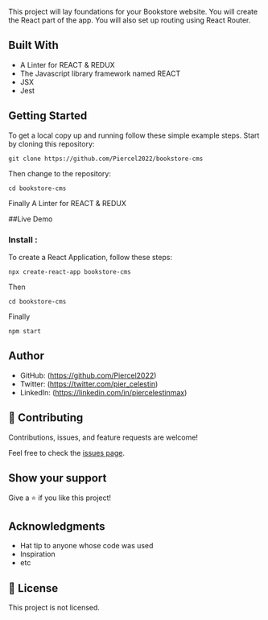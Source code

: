
This project will lay foundations for your Bookstore website. You will create the React part of the app. You will also set up routing using React Router.


## Built With


- A Linter for REACT & REDUX
- The Javascript library framework named REACT
- JSX
- Jest

## Getting Started

To get a local copy up and running follow these simple example steps.
Start by cloning this repository:
```
git clone https://github.com/Piercel2022/bookstore-cms
```
Then change to the repository:
```
cd bookstore-cms
```
Finally A Linter for REACT & REDUX

##Live Demo


### Install : 
To create a React Application, follow these steps:
```
npx create-react-app bookstore-cms
```
Then 
```
cd bookstore-cms
```
Finally
```
npm start
```
## Author

- GitHub: (https://github.com/Piercel2022)
- Twitter: (https://twitter.com/pier_celestin)
- LinkedIn: (https://linkedin.com/in/piercelestinmax)


## 🤝 Contributing

Contributions, issues, and feature requests are welcome!

Feel free to check the [issues page](https://github.com/Piercel2022/bookstore-cms/issues).

## Show your support

Give a ⭐️ if you like this project!

## Acknowledgments

- Hat tip to anyone whose code was used
- Inspiration
- etc

## 📝 License

This project is not licensed.
